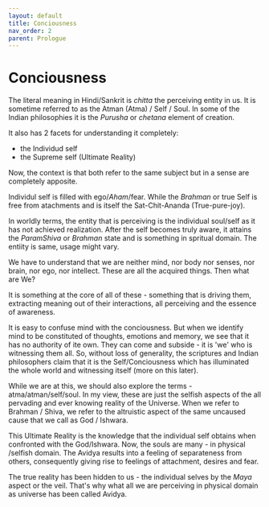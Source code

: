 ```yaml
---
layout: default
title: Conciousness
nav_order: 2
parent: Prologue
---
```


# Conciousness

The literal meaning in Hindi/Sankrit is *chitta* the perceiving entity in us. It is sometime referred to as the Atman (Atma) / Self / Soul. In some of the Indian philosophies it is the *Purusha* or *chetana* element of creation.

It also has 2 facets for understanding it completely:
- the Individud self
- the Supreme self (Ultimate Reality)

Now, the context is that both refer to the same subject but in a sense are completely apposite.

Individul self is filled with ego/*Aham*/fear. While the *Brahman* or true Self is free from atachments and is itself the Sat-Chit-Ananda (True-pure-joy).

In worldly terms, the entity that is perceiving is the individual soul/self as it has not achieved realization. After the self becomes truly aware, it attains the *ParamShiva* or *Brahman* state and is something in spritual domain. The entiity is same, usage might vary.


We have to understand that we are neither mind, nor body nor senses, nor brain, nor ego, nor intellect. These are all the acquired things. Then what are We?

It is something at the core of all of these - something that is driving them, extracting meaning out of their interactions, all perceiving and the essence of awareness.

It is easy to confuse mind with the conciousness. But when we identify mind to be constituted of thoughts, emotions and memory, we see that it has no authority of ite own. They can come and subside - it is 'we' who is witnessing them all. So, without loss of generality, the scriptures and Indian philosophers claim that it is the Self/Conciousness which has illuminated the whole world and witnessing itself (more on this later).

While we are at this, we should also explore the terms - atma/atman/self/soul. In my view, these are just the selfish aspects of the all pervading and ever knowing reality of the Universe. When we refer to Brahman / Shiva, we refer to the altruistic aspect of the same uncaused cause that we call as God / Ishwara. 

This Ultimate Reality is the knowledge that the individual self obtains when confronted with the God/Ishwara. Now, the souls are many - in physical /selfish domain. The Avidya results into a feeling of separateness from others, consequently giving rise to feelings of attachment, desires and fear. 

The true reality has been hidden to us - the individual selves by the *Maya* aspect or the veil. That's why what all we are perceiving in physical domain as universe has been called Avidya.
